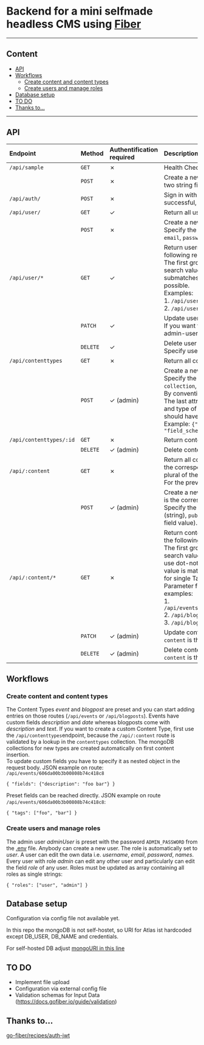# Backend for a mini selfmade headless CMS using [Fiber](https://github.com/gofiber/fiber)

-------------------------

## Content

- [API](#api)
- [Workflows](#workflows)
   - [Create content and content types](#create-content-and-content-types)
   - [Create users and manage roles](#create-users-and-manage-roles)
- [Database setup](#database-setup)
- [TO DO](#to-do)
- [Thanks to...](#thanks-to...)

-------------------------

## API

| Endpoint                 | Method    | Authentification required   | Description  |
| :----------------------- | :-------- | :-------------------------- | :---------------------------------------- |
| `/api/sample`            | `GET`     | &cross;                     | Health Check |
|                          | `POST`    | &cross;                     | Create a new Sample Entry in the `samples` collection. Specify two string fields in the request body.   |
| `/api/auth/`             | `POST`    | &cross;                     | Sign in with username or email (`identity`) and `password`. If it's successful, then generates a token. |
| `/api/user/`             | `GET`     | &check;                     | Return all users present in the `users` collection.  |
|                          | `POST`    | &cross;                     | Create a new user.</br> Specify the following attributes in the request body: `username`, `email`, `password`, `names`.   |
| `/api/user/*`            | `GET`     | &check;                     | Return users filtered by parameters in URL mathing the following regular expression: `[a-z]+=[a-zA-Z0-9\%]+`</br> The first group represents the search key and the second the search value. Only the whole field value is matched, so submatches are not supported. Queries for single roles are possible. </br> Examples:</br> 1. `/api/users/id=606886f352caea1f9aa86471`</br> 2. `/api/users/roles=admin`   |
|                          | `PATCH`   | &check;                     | Update user with id `id`. </br> If you want to update `role`, you have to be authenticated with a admin-user.  |
|                          | `DELETE`  | &check;                     | Delete user with id `id`.</br> Specify user´s password in the request body.   |
| `/api/contenttypes`      | `GET`     | &cross;                     | Return all content types present in the `contenttypes` collection. |
|                          | `POST`    | &check; (admin)             | Create a new content type.</br> Specify the following attributes in the request body: `typename`, `collection`, `field_schema`.</br> By convention the collection should be plural of the typename. The last attribute is a list of key-value pairs specifying name and type of fields, that an content entry of this content type should have.</br> Example: ```{"typename": "Event", "collection": "events", "field_schema": {"date": "time.Time", "place": "string"}}```  |
| `/api/contenttypes/:id`  | `GET`     | &cross;                     | Return content type with id `:id`.   |
|                          | `DELETE`  | &check; (admin)             | Delete content type with id `:id`.   |
| `/api/:content`          | `GET`     | &cross;                     | Return all content entries of the content type, where `content` is the corresponding collection. By convention this should be plural of the `typename`.</br> For the previous example: `content` has to be set to `events`.   |
|                          | `POST`    | &check; (admin)             | Create a new content entry of the content type, where `content` is the corresponding collection.</br> Specify the following attributes in the request body: `title` (string), `published`(bool), `fields`(key-value pairs: field name - field value). |
| `/api/:content/*`        | `GET`     | &cross;                     | Return content entries filtered by parameters in URL mathing the following regular expression: `[a-z\_]+=[a-zA-Z0-9\%]+`</br> The first group represents the search key and the second the search value. Custom fields can be queried directly so **don't** use dot-notation or similar (example 2). Only the whole field value is matched, so submatches are not supported. Queries for single Tags are possible. To query multiple tags, add a new Parameter for each (Example 3) </br> examples:</br> 1. `/api/events/title=Title%20Test&id=606886f352caea1f9aa86471`</br> 2. `/api/blogposts/text=Hello%20World`</br> 3. `/api/blogposts/tags=foo&tags=bar`|
|                          | `PATCH`   | &check; (admin)             | Update content entry with id `id` of the content type, where `content` is the corresponding collection.  |
|                          | `DELETE`  | &check; (admin)             | Delete content entry with id `id` of the content type, where `content` is the corresponding collection.   |



## Workflows
### Create content and content types
The Content Types *event* and *blogpost* are preset and you can start adding entries on those routes (`/api/events` or `/api/blogposts`). Events have custom fields *description* and *date* whereas blogposts come with *description* and *text*.
If you want to create a custom Content Type, first use the `/api/contenttypes`endpoint, because the `/api/:content` route is validated by a lookup in the `contenttypes` collection. The mongoDB collections for new types are created automatically on first content insertion.</br>
To update custom fields you have to specify it as nested object in the request body. JSON example on route: `/api/events/606da00b3b00808b74c418c8`
```
{ "fields": {"description": "foo bar"} }
```
Preset fields can be reached directly. JSON example on route `/api/events/606da00b3b00808b74c418c8`:
```
{ "tags": ["foo", "bar"] }
```


### Create users and manage roles
The admin user *adminUser* is preset with the password `ADMIN_PASSWORD` from the [.env](https://github.com/D-Bald/fiber-backend/blob/master/.env.sample) file.
Anybody can create a new user. The role is automatically set to *user*. A user can edit the own data i.e. *username*, *email*, *password*, *names*.
Every user with role *admin* can edit any other user and particularly can edit the field *role* of any user. Roles must be updated as array containing all roles as single strings:
```
{ "roles": ["user", "admin"] }
```


## Database setup

Configuration via config file not available yet.

In this repo the mongoDB is not self-hostet, so URI for Atlas ist hardcoded except DB_USER, DB_NAME and credentials.

For self-hosted DB adjust [mongoURI in this line](https://github.com/D-Bald/fiber-backend/blob/a919ea78383a1d3fa7c30cd6498f68f72fb88620/database/connect.go#L16)


## TO DO

- Implement file upload
- Configuration via external config file
- Validation schemas for Input Data (https://docs.gofiber.io/guide/validation)

## Thanks to...

[go-fiber/recipes/auth-jwt](https://github.com/gofiber/recipes/tree/master/auth-jwt)